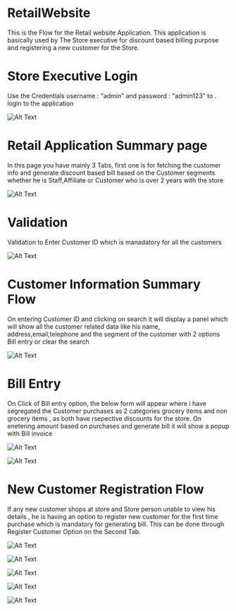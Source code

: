 # RetailWebsite
This is the Flow for the Retail website Application. This application is basically used by The Store executive for discount based billing purpose and registering a new customer for the Store.


# Store Executive Login
Use the Credentials username : "admin" and password : "admin123" to . login to the application 

![Alt Text](http://i64.tinypic.com/2qk1182.jpg)

# Retail Application Summary page
In this page you have mainly 3 Tabs, first one is for fetching the customer info and generate discount based bill based on the Customer segments whether he is Staff,Affiliate or Customer who is over  2 years with the store

![Alt Text](http://i65.tinypic.com/dzx98j.jpg)

# Validation 
Validation to Enter Customer ID which is manadatory for all the customers

![Alt Text](http://i65.tinypic.com/29kxbuv.jpg)

# Customer Information Summary Flow
On entering Customer ID and clicking on search it will display a panel which will show all the customer related data like his name, address,email,telephone and the segment of the customer with 2 options Bill entry or clear the search

![Alt Text](http://i66.tinypic.com/v8lvk9.jpg)

# Bill Entry
On Click of Bill entry option, the below form will appear where i have segregated the Customer purchases as 2 categories grocery items and non grocery items , as both have rsepective discounts for the store. On enetering amount based on purchases and generate bill it will show a popup with Bill invoice

![Alt Text](http://i63.tinypic.com/m803t2.jpg)

![Alt Text](http://i63.tinypic.com/2nj93ly.jpg)

# New Customer Registration Flow
If any new customer shops at store and Store person unable to view his details , he is having an option to register new customer for the first time purchase which is mandatory for generating bill. This can be done through Register Customer Option on the Second Tab. 

![Alt Text](http://i65.tinypic.com/2a0avqo.jpg)

![Alt Text](http://i63.tinypic.com/2d5jea.jpg)

![Alt Text](http://i63.tinypic.com/2zpr0hu.jpg)

![Alt Text](http://i63.tinypic.com/2emd83o.jpg)

![Alt Text](http://i63.tinypic.com/2hi8rkg.jpg)
